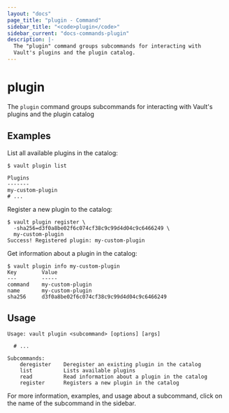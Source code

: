 ```yaml
---
layout: "docs"
page_title: "plugin - Command"
sidebar_title: "<code>plugin</code>"
sidebar_current: "docs-commands-plugin"
description: |-
  The "plugin" command groups subcommands for interacting with
  Vault's plugins and the plugin catalog.
---
```


# plugin

The `plugin` command groups subcommands for interacting with Vault's plugins and
the plugin catalog

## Examples

List all available plugins in the catalog:

```text
$ vault plugin list

Plugins
-------
my-custom-plugin
# ...
```

Register a new plugin to the catalog:

```text
$ vault plugin register \
  -sha256=d3f0a8be02f6c074cf38c9c99d4d04c9c6466249 \
  my-custom-plugin
Success! Registered plugin: my-custom-plugin
```

Get information about a plugin in the catalog:

```text
$ vault plugin info my-custom-plugin
Key        Value
---        -----
command    my-custom-plugin
name       my-custom-plugin
sha256     d3f0a8be02f6c074cf38c9c99d4d04c9c6466249
```

## Usage

```text
Usage: vault plugin <subcommand> [options] [args]

  # ...

Subcommands:
    deregister    Deregister an existing plugin in the catalog
    list          Lists available plugins
    read          Read information about a plugin in the catalog
    register      Registers a new plugin in the catalog
```

For more information, examples, and usage about a subcommand, click on the name
of the subcommand in the sidebar.
